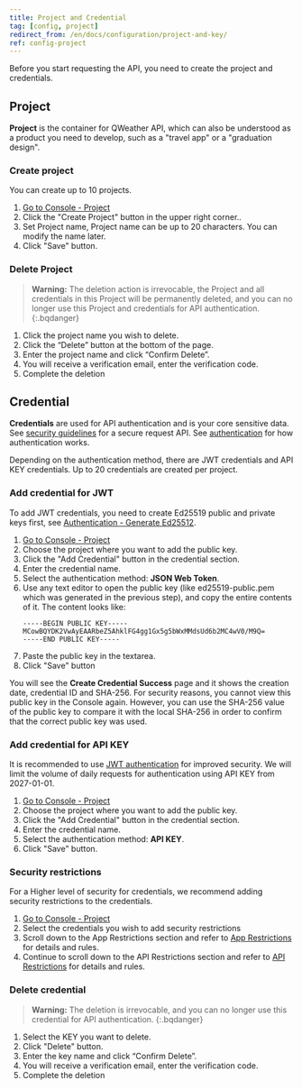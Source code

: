 ```yaml
---
title: Project and Credential
tag: [config, project]
redirect_from: /en/docs/configuration/project-and-key/
ref: config-project
---
```


Before you start requesting the API, you need to create the project and credentials.

## Project

**Project** is the container for QWeather API, which can also be understood as a product you need to develop, such as a "travel app" or a "graduation design".

### Create project

You can create up to 10 projects.

1. [Go to Console - Project](https://console.qweather.com/project)
2. Click the "Create Project" button in the upper right corner..
3. Set Project name, Project name can be up to 20 characters. You can modify the name later.
4. Click "Save" button.

### Delete Project

> **Warning:** The deletion action is irrevocable, the Project and all credentials in this Project will be permanently deleted, and you can no longer use this Project and credentials for API authentication.
{:.bqdanger}

1. Click the project name you wish to delete.
2. Click the “Delete” button at the bottom of the page.
3. Enter the project name and click “Confirm Delete”.
4. You will receive a verification email, enter the verification code.
5. Complete the deletion

## Credential

**Credentials** are used for API authentication and is your core sensitive data. See [security guidelines](/en/docs/best-practices/security-guidelines/) for a secure request API. See [authentication](/en/docs/authentication/) for how authentication works.

Depending on the authentication method, there are JWT credentials and API KEY credentials. Up to 20 credentials are created per project.

### Add credential for JWT

To add JWT credentials, you need to create Ed25519 public and private keys first, see [Authentication - Generate Ed25512](/docs/configuration/authentication/#prerequisites).

1. [Go to Console - Project](https://console.qweather.com/project)
2. Choose the project where you want to add the public key.
3. Click the "Add Credential" button in the credential section.
4. Enter the credential name.
5. Select the authentication method: **JSON Web Token**.
6. Use any text editor to open the public key (like ed25519-public.pem which was generated in the previous step), and copy the entire contents of it. The content looks like:
   ```
   -----BEGIN PUBLIC KEY-----
   MCowBQYDK2VwAyEAARbeZ5AhklFG4gg1Gx5g5bWxMMdsUd6b2MC4wV0/M9Q=
   -----END PUBLIC KEY-----
   ```
7. Paste the public key in the textarea.
8. Click "Save" button

You will see the **Create Credential Success** page and it shows the creation date, credential ID and SHA-256. For security reasons, you cannot view this public key in the Console again. However, you can use the SHA-256 value of the public key to compare it with the local SHA-256 in order to confirm that the correct public key was used.

### Add credential for API KEY

It is recommended to use [JWT authentication](/docs/configuration/authentication/#json-web-token) for improved security. We will limit the volume of daily requests for authentication using API KEY from 2027-01-01.

1. [Go to Console - Project](https://console.qweather.com/project)
2. Choose the project where you want to add the public key.
3. Click the "Add Credential" button in the credential section.
4. Enter the credential name.
5. Select the authentication method: **API KEY**.
6. Click "Save" button.

### Security restrictions

For a Higher level of security for credentials, we recommend adding security restrictions to the credentials.

1. [Go to Console - Project](https://console.qweather.com/project)
2. Select the credentials you wish to add security restrictions
3. Scroll down to the App Restrictions section and refer to [App Restrictions](/docs/best-practices/security-guidelines/#app-restrictions) for details and rules.
4. Continue to scroll down to the API Restrictions section and refer to [API Restrictions](/docs/best-practices/security-guidelines/#api-restrictions) for details and rules.


### Delete credential

> **Warning:** The deletion is irrevocable, and you can no longer use this credential for API authentication.
{:.bqdanger}

1. Select the KEY you want to delete.
2. Click "Delete" button. 
3. Enter the key name and click “Confirm Delete”.
4. You will receive a verification email, enter the verification code.
5. Complete the deletion

